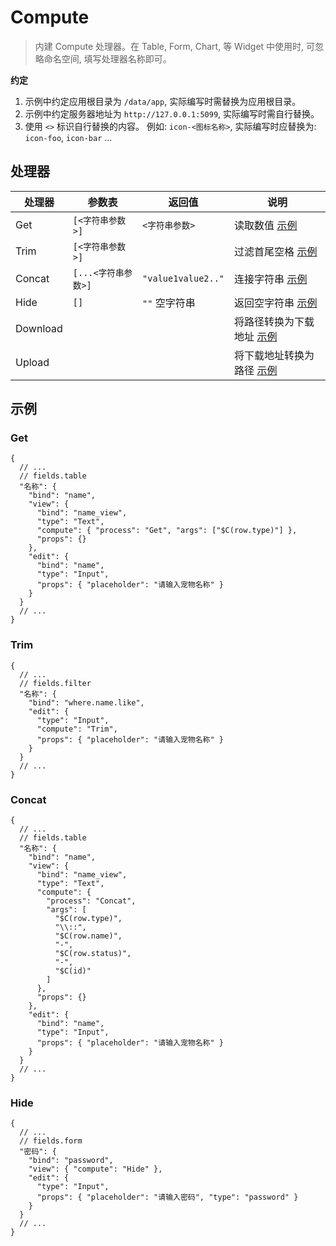 # Compute

<blockquote>
  <p>
    内建 Compute 处理器。在 Table, Form, Chart, 等 Widget 中使用时,
    可忽略命名空间, 填写处理器名称即可。
  </p>
</blockquote>

**约定**

1. 示例中约定应用根目录为 `/data/app`, 实际编写时需替换为应用根目录。
2. 示例中约定服务器地址为 `http://127.0.0.1:5099`, 实际编写时需自行替换。
3. 使用 `<>` 标识自行替换的内容。 例如: `icon-<图标名称>`, 实际编写时应替换为: `icon-foo`, `icon-bar` ...

## 处理器

| 处理器   | 参数表              | 返回值             | 说明                                   |
| -------- | ------------------- | ------------------ | -------------------------------------- |
| Get      | `[<字符串参数>]`    | `<字符串参数>`     | 读取数值 [示例](#get)                  |
| Trim     | `[<字符串参数>]`    |                    | 过滤首尾空格 [示例](#trim)             |
| Concat   | `[...<字符串参数>]` | `"value1value2.."` | 连接字符串 [示例](#concat)             |
| Hide     | `[]`                | `""` 空字符串      | 返回空字符串 [示例](#hide)             |
| Download |                     |                    | 将路径转换为下载地址 [示例](#download) |
| Upload   |                     |                    | 将下载地址转换为路径 [示例](#upload)   |

## 示例

### Get

```jsonc
{
  // ...
  // fields.table
  "名称": {
    "bind": "name",
    "view": {
      "bind": "name_view",
      "type": "Text",
      "compute": { "process": "Get", "args": ["$C(row.type)"] },
      "props": {}
    },
    "edit": {
      "bind": "name",
      "type": "Input",
      "props": { "placeholder": "请输入宠物名称" }
    }
  }
  // ...
}
```

### Trim

```jsonc
{
  // ...
  // fields.filter
  "名称": {
    "bind": "where.name.like",
    "edit": {
      "type": "Input",
      "compute": "Trim",
      "props": { "placeholder": "请输入宠物名称" }
    }
  }
  // ...
}
```

### Concat

```jsonc
{
  // ...
  // fields.table
  "名称": {
    "bind": "name",
    "view": {
      "bind": "name_view",
      "type": "Text",
      "compute": {
        "process": "Concat",
        "args": [
          "$C(row.type)",
          "\\::",
          "$C(row.name)",
          "-",
          "$C(row.status)",
          "-",
          "$C(id)"
        ]
      },
      "props": {}
    },
    "edit": {
      "bind": "name",
      "type": "Input",
      "props": { "placeholder": "请输入宠物名称" }
    }
  }
  // ...
}
```

### Hide

```jsonc
{
  // ...
  // fields.form
  "密码": {
    "bind": "password",
    "view": { "compute": "Hide" },
    "edit": {
      "type": "Input",
      "props": { "placeholder": "请输入密码", "type": "password" }
    }
  }
  // ...
}
```
